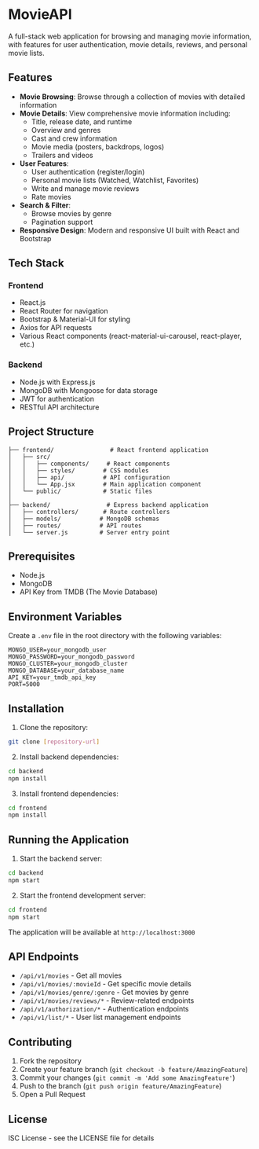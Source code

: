# MovieAPI

A full-stack web application for browsing and managing movie information, with features for user authentication, movie details, reviews, and personal movie lists.

## Features

- **Movie Browsing**: Browse through a collection of movies with detailed information
- **Movie Details**: View comprehensive movie information including:
  - Title, release date, and runtime
  - Overview and genres
  - Cast and crew information
  - Movie media (posters, backdrops, logos)
  - Trailers and videos
- **User Features**:
  - User authentication (register/login)
  - Personal movie lists (Watched, Watchlist, Favorites)
  - Write and manage movie reviews
  - Rate movies
- **Search & Filter**:
  - Browse movies by genre
  - Pagination support
- **Responsive Design**: Modern and responsive UI built with React and Bootstrap

## Tech Stack

### Frontend
- React.js
- React Router for navigation
- Bootstrap & Material-UI for styling
- Axios for API requests
- Various React components (react-material-ui-carousel, react-player, etc.)

### Backend
- Node.js with Express.js
- MongoDB with Mongoose for data storage
- JWT for authentication
- RESTful API architecture

## Project Structure

```
├── frontend/                # React frontend application
│   ├── src/
│   │   ├── components/     # React components
│   │   ├── styles/        # CSS modules
│   │   ├── api/           # API configuration
│   │   └── App.jsx        # Main application component
│   └── public/            # Static files
│
├── backend/                # Express backend application
│   ├── controllers/       # Route controllers
│   ├── models/           # MongoDB schemas
│   ├── routes/           # API routes
│   └── server.js         # Server entry point
```

## Prerequisites

- Node.js
- MongoDB
- API Key from TMDB (The Movie Database)

## Environment Variables

Create a `.env` file in the root directory with the following variables:

```
MONGO_USER=your_mongodb_user
MONGO_PASSWORD=your_mongodb_password
MONGO_CLUSTER=your_mongodb_cluster
MONGO_DATABASE=your_database_name
API_KEY=your_tmdb_api_key
PORT=5000
```

## Installation

1. Clone the repository:
```bash
git clone [repository-url]
```

2. Install backend dependencies:
```bash
cd backend
npm install
```

3. Install frontend dependencies:
```bash
cd frontend
npm install
```

## Running the Application

1. Start the backend server:
```bash
cd backend
npm start
```

2. Start the frontend development server:
```bash
cd frontend
npm start
```

The application will be available at `http://localhost:3000`

## API Endpoints

- `/api/v1/movies` - Get all movies
- `/api/v1/movies/:movieId` - Get specific movie details
- `/api/v1/movies/genre/:genre` - Get movies by genre
- `/api/v1/movies/reviews/*` - Review-related endpoints
- `/api/v1/authorization/*` - Authentication endpoints
- `/api/v1/list/*` - User list management endpoints

## Contributing

1. Fork the repository
2. Create your feature branch (`git checkout -b feature/AmazingFeature`)
3. Commit your changes (`git commit -m 'Add some AmazingFeature'`)
4. Push to the branch (`git push origin feature/AmazingFeature`)
5. Open a Pull Request

## License

ISC License - see the LICENSE file for details
 
